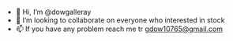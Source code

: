 - 👋 Hi, I’m @dowgalleray
- 💞️ I’m looking to collaborate on everyone who interested in stock
- 📫 lf you have any problem reach me tr gdow10765@gmail.com

<!---
dowgalleray/dowgalleray is a ✨ special ✨ repository because its `README.md` (this file) appears on your GitHub profile.
You can click the Preview link to take a look at your changes.
--->
